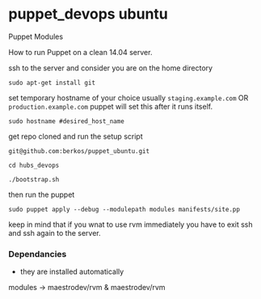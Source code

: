 puppet_devops ubuntu
===========

Puppet Modules

How to run Puppet on a clean 14.04 server.

  ssh to the server and consider you are on the home directory

    sudo apt-get install git

  set temporary hostname of your choice usually ```staging.example.com``` OR ```production.example.com```
  puppet will set this after it runs itself.
  
    sudo hostname #desired_host_name

  get repo cloned and run the setup script

    git@github.com:berkos/puppet_ubuntu.git

    cd hubs_devops

    ./bootstrap.sh

  then run the puppet

    sudo puppet apply --debug --modulepath modules manifests/site.pp



  keep in mind that if you wnat to use rvm immediately you have to exit ssh and ssh again to the server.

### Dependancies
- they are installed automatically

modules ->  maestrodev/rvm & maestrodev/rvm
